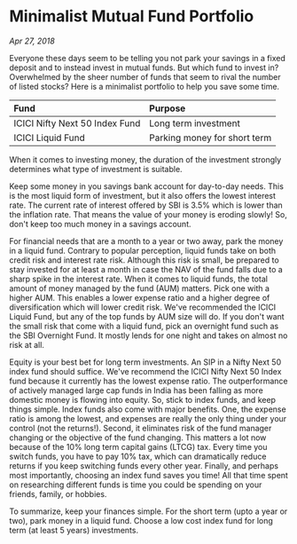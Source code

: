 # Minimalist Mutual Fund Portfolio
*Apr 27, 2018*

Everyone these days seem to be telling you not park
your savings in a fixed deposit and to instead
invest in mutual funds. But which fund to invest in? Overwhelmed by the 
sheer number of funds that seem to rival the number of listed stocks?
Here is a minimalist portfolio to help you save some time.

| Fund                            | Purpose                      |
|:------------------------------- |:---------------------------- |
| ICICI Nifty Next 50 Index Fund  | Long term investment         |
| ICICI Liquid Fund               | Parking money for short term |

When it comes to investing money, the duration of the investment
strongly determines what type of investment is suitable.

Keep some money in you savings bank account for day-to-day needs.
This is the most liquid form of investment, but it also offers the
lowest interest rate. The current rate of interest offered by
SBI is 3.5% which is lower than the inflation rate. That means
the value of your money is eroding slowly! So, don't keep too
much money in a savings account.

For financial needs that are a month to a year or two away,
park the money in a liquid fund. Contrary to popular perception,
liquid funds take on both credit risk and interest rate risk.
Although this risk is small, be prepared to stay invested for at
least a month in case the NAV of the fund falls due to a sharp
spike in the interest rate. When it comes to liquid funds, the
total amount of money managed by the fund (AUM) matters.
Pick one with a higher AUM. This enables a lower
expense ratio and a higher degree of diversification which will
lower credit risk. We've recommended the ICICI Liquid Fund,
but any of the top funds by AUM size will do. If you don't want
the small risk that come with a liquid fund, pick an overnight fund
such as the SBI Overnight Fund. It mostly lends for one night
and takes on almost no risk at all.

Equity is your best bet for long term investments. An SIP
in a Nifty Next 50 index fund should suffice. We've recommend the
ICICI Nifty Next 50 Index fund because it currently has the
lowest expense ratio. The outperformance of actively managed large cap
funds in India has been falling as more domestic money is
flowing into equity. So, stick to index funds, and keep things simple.
Index funds also come with major benefits. One, the expense
ratio is among the lowest, and expenses are really the only thing
under your control (not the returns!). Second, it eliminates risk 
of the fund manager changing or the objective of the fund
changing. This matters a lot now because of the 10% long term
capital gains (LTCG) tax. Every time you switch funds, you have
to pay 10% tax, which can dramatically reduce returns if you
keep switching funds every other year. Finally, and perhaps
most importantly, choosing an index fund saves you time!
All that time spent on researching different funds is time you could
be spending on your friends, family, or hobbies.

To summarize, keep your finances simple. For the short term (upto
a year or two), park money in a liquid fund. Choose a low cost
index fund for long term (at least 5 years) investments.

